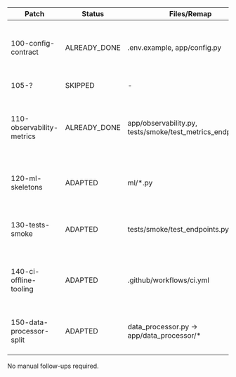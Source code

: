 | Patch | Status | Files/Remap | Comment |
|-------|--------|-------------|---------|
|100-config-contract|ALREADY_DONE|.env.example, app/config.py|env variables and aliases already present|
|105-? |SKIPPED|-|patch file missing|
|110-observability-metrics|ALREADY_DONE|app/observability.py, tests/smoke/test_metrics_endpoint.py|metrics endpoint and smoke test already exist|
|120-ml-skeletons|ADAPTED|ml/*.py|converted C-style headers to docstrings|
|130-tests-smoke|ADAPTED|tests/smoke/test_endpoints.py|add smoke tests for core endpoints|
|140-ci-offline-tooling|ADAPTED|.github/workflows/ci.yml|use make pre-commit-smart for offline linting|
|150-data-processor-split|ADAPTED|data_processor.py -> app/data_processor/*|replace monolithic utilities with facade|

No manual follow-ups required.
